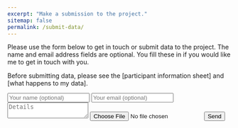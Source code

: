 ```yaml
---
excerpt: "Make a submission to the project."
sitemap: false
permalink: /submit-data/
---
```



Please use the form below to get in touch or submit data to the project. The name and email address fields are optional. You fill these in if you would like me to get in touch with you. 

Before submitting data, please see the [participant information sheet] and [what happens to my data].
      
<form method="POST" action="https://formsubmit.co/e2c7c392178a3b202e2eea1773e9695f" enctype="multipart/form-data">
    <input type="email" name="email" placeholder="Your name (optional)">
    <input type="email" name="email" placeholder="Your email (optional)">
    <textarea name="message" placeholder="Details"></textarea>
    <input type="file" name="attachment" accept="image/png, image/jpeg">
    <input type="hidden" name="_next" value="https://scottish-solitary-waves.github.io/thank-you">
    <button type="submit">Send</button>
</form>
